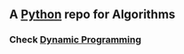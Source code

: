 ## A [Python](https://www.python.org/) repo for Algorithms
### Check [Dynamic Programming](theunderdogdev/algorithms/tree/master/dynamic-prog)
